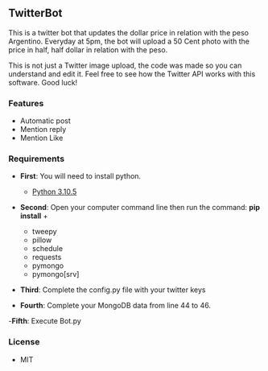 ## TwitterBot

This is a twitter bot that updates the dollar price in relation with the peso Argentino.
Everyday at 5pm, the bot will upload a 50 Cent photo with the price in half, half dollar in relation with the peso.

This is not just a Twitter image upload, the code was made so you can understand and edit it. Feel free to see how the Twitter API works with this software. Good luck!

### Features
- Automatic post
- Mention reply
- Mention Like


### Requirements
- __First__: You will need to install python.

  - [Python 3.10.5](https://www.python.org/downloads/)
- __Second__: Open your computer command line then run the command: __pip install__ +  
  - tweepy
  - pillow
  - schedule
  - requests
  - pymongo
  - pymongo[srv]
 
- __Third__: Complete the config.py file with your twitter keys

- __Fourth__: Complete your MongoDB data from line 44 to 46.

-__Fifth__: Execute Bot.py


### License 
* MIT

